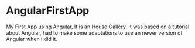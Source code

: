 # AngularFirstApp
My First App using Angular, It is an House Gallery, It was based on a tutorial about Angular, had to make some adaptations to use an newer version of Angular when I did it.
